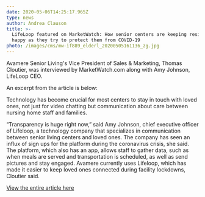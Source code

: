 ```yaml
---
date: 2020-05-06T14:25:17.965Z
type: news
author: Andrea Clauson
title: >-
  LifeLoop featured on MarketWatch: How senior centers are keeping residents
  happy as they try to protect them from COVID-19
photo: /images/cms/mw-if889_elderl_20200505161136_zg.jpg
---
```

Avamere Senior Living's Vice President of Sales & Marketing, Thomas Cloutier, was interviewed by MarketWatch.com along with Amy Johnson, LifeLoop CEO. 

An excerpt from the article is below:

Technology has become crucial for most centers to stay in touch with loved ones, not just for video chatting but communication about care between nursing home staff and families.

“Transparency is huge right now,” said Amy Johnson, chief executive officer of Lifeloop, a technology company that specializes in communication between senior living centers and loved ones. The company has seen an influx of sign ups for the platform during the coronavirus crisis, she said. The platform, which also has an app, allows staff to gather data, such as when meals are served and transportation is scheduled, as well as send pictures and stay engaged. Avamere currently uses Lifeloop, which has made it easier to keep loved ones connected during facility lockdowns, Cloutier said.

[View the entire article here](https://www.marketwatch.com/story/separated-and-in-danger-how-senior-centers-are-keeping-residents-happy-as-they-try-to-protect-them-from-covid-19-2020-05-06?mod=retirement)
